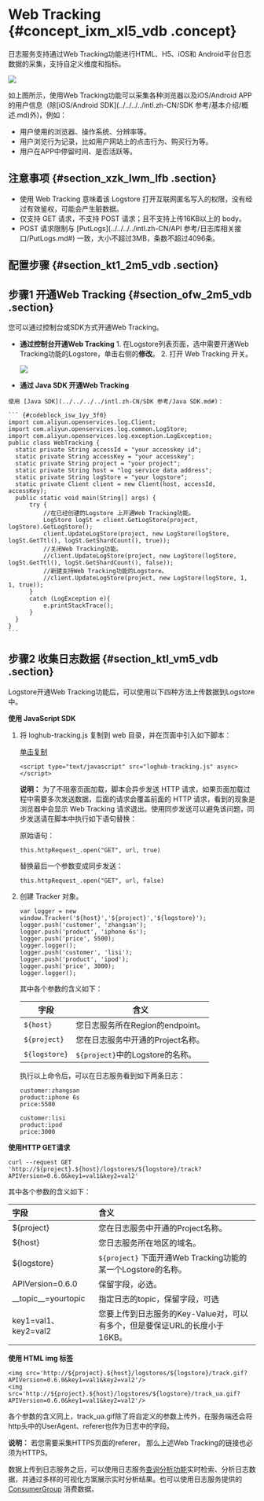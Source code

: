 # Web Tracking {#concept_ixm_xl5_vdb .concept}

日志服务支持通过Web Tracking功能进行HTML、H5、iOS和 Android平台日志数据的采集，支持自定义维度和指标。

![](http://static-aliyun-doc.oss-cn-hangzhou.aliyuncs.com/assets/img/13028/15616038412604_zh-CN.png)

如上图所示，使用Web Tracking功能可以采集各种浏览器以及iOS/Android APP的用户信息（除[iOS/Android SDK](../../../../intl.zh-CN/SDK 参考/基本介绍/概述.md)外\)，例如：

-   用户使用的浏览器、操作系统、分辨率等。
-   用户浏览行为记录，比如用户网站上的点击行为、购买行为等。
-   用户在APP中停留时间、是否活跃等。

## 注意事项 {#section_xzk_lwm_lfb .section}

-   使用 Web Tracking 意味着该 Logstore 打开互联网匿名写入的权限，没有经过有效鉴权，可能会产生脏数据。
-   仅支持 GET 请求，不支持 POST 请求；且不支持上传16KB以上的 body。
-   POST 请求限制与 [PutLogs](../../../../intl.zh-CN/API 参考/日志库相关接口/PutLogs.md#) 一致，大小不超过3MB，条数不超过4096条。

## 配置步骤 {#section_kt1_2m5_vdb .section}

## 步骤1 开通Web Tracking {#section_ofw_2m5_vdb .section}

您可以通过控制台或SDK方式开通Web Tracking。

-    **通过控制台开通Web Tracking** 
    1.  在Logstore列表页面，选中需要开通Web Tracking功能的Logstore，单击右侧的**修改**。
    2.  打开 Web Tracking 开关。

        ![](http://static-aliyun-doc.oss-cn-hangzhou.aliyuncs.com/assets/img/13028/15616038412605_zh-CN.png)

-    **通过 Java SDK 开通Web Tracking** 

    使用 [Java SDK](../../../../intl.zh-CN/SDK 参考/Java SDK.md#)：

    ``` {#codeblock_isw_1yy_3f0}
    import com.aliyun.openservices.log.Client;
    import com.aliyun.openservices.log.common.LogStore;
    import com.aliyun.openservices.log.exception.LogException;
    public class WebTracking {
      static private String accessId = "your accesskey id";
      static private String accessKey = "your accesskey";
      static private String project = "your project";
      static private String host = "log service data address";
      static private String logStore = "your logstore";
      static private Client client = new Client(host, accessId, accessKey);
      public static void main(String[] args) {
          try {
              //在已经创建的Logstore 上开通Web Tracking功能。
              LogStore logSt = client.GetLogStore(project, logStore).GetLogStore();
              client.UpdateLogStore(project, new LogStore(logStore, logSt.GetTtl(), logSt.GetShardCount(), true));
              //关闭Web Tracking功能。
              //client.UpdateLogStore(project, new LogStore(logStore, logSt.GetTtl(), logSt.GetShardCount(), false));
              //新建支持Web Tracking功能的Logstore。
              //client.UpdateLogStore(project, new LogStore(logStore, 1, 1, true));
          }
          catch (LogException e){
              e.printStackTrace();
          }
      }
    }
    ```


## 步骤2 收集日志数据 {#section_ktl_vm5_vdb .section}

Logstore开通Web Tracking功能后，可以使用以下四种方法上传数据到Logstore中。

 **使用 JavaScript SDK** 

1.  将 loghub-tracking.js 复制到 web 目录，并在页面中引入如下脚本：

     [单击复制](http://docs-aliyun.cn-hangzhou.oss.aliyun-inc.com/assets/attach/31752/cn_zh/1462870126706/loghub-tracking.js?spm=5176.doc31752.2.3.SOoim2&file=loghub-tracking.js) 

    ``` {#codeblock_yl2_4bm_ust}
    <script type="text/javascript" src="loghub-tracking.js" async></script>
    ```

    **说明：** 为了不阻塞页面加载，脚本会异步发送 HTTP 请求，如果页面加载过程中需要多次发送数据，后面的请求会覆盖前面的 HTTP 请求，看到的现象是浏览器中会显示 Web Tracking 请求退出。使用同步发送可以避免该问题，同步发送请在脚本中执行如下语句替换：

    原始语句：

    ``` {#codeblock_le1_47v_kav}
    this.httpRequest_.open("GET", url, true)
    ```

    替换最后一个参数变成同步发送：

    ``` {#codeblock_0rr_qmu_ghl}
    this.httpRequest_.open("GET", url, false)
    ```

2.  创建 Tracker 对象。

    ``` {#codeblock_iep_5ou_oyz}
    var logger = new window.Tracker('${host}','${project}','${logstore}');
    logger.push('customer', 'zhangsan');
    logger.push('product', 'iphone 6s');
    logger.push('price', 5500);
    logger.logger();
    logger.push('customer', 'lisi');
    logger.push('product', 'ipod');
    logger.push('price', 3000);
    logger.logger();
    ```

    其中各个参数的含义如下：

    |字段|含义|
    |--|--|
    | `${host}` |您日志服务所在Region的endpoint。|
    | `${project}` |您在日志服务中开通的Project名称。|
    | `${logstore}` | `${project}`中的Logstore的名称。|

    执行以上命令后，可以在日志服务看到如下两条日志：

    ``` {#codeblock_fei_g0w_5wd}
    customer:zhangsan
    product:iphone 6s
    price:5500
    ```

    ``` {#codeblock_q5g_hkq_j9c}
    customer:lisi
    product:ipod
    price:3000
    ```


 **使用HTTP GET请求** 

``` {#codeblock_ngl_cyn_v3u}
curl --request GET 'http://${project}.${host}/logstores/${logstore}/track?APIVersion=0.6.0&key1=val1&key2=val2'
```

其中各个参数的含义如下：

|字段|含义|
|:-|:-|
| $\{project\} |您在日志服务中开通的Project名称。|
| $\{host\} |您日志服务所在地区的域名。|
| $\{logstore\} | `${project}` 下面开通Web Tracking功能的某一个Logstore的名称。|
| APIVersion=0.6.0 |保留字段，必选。|
| \_\_topic\_\_=yourtopic |指定日志的topic，保留字段，可选|
| key1=val1、key2=val2 |您要上传到日志服务的Key-Value对，可以有多个，但是要保证URL的长度小于16KB。|

 **使用 HTML img 标签** 

``` {#codeblock_547_pvz_dpm}
<img src='http://${project}.${host}/logstores/${logstore}/track.gif?APIVersion=0.6.0&key1=val1&key2=val2'/>
<img src='http://${project}.${host}/logstores/${logstore}/track_ua.gif?APIVersion=0.6.0&key1=val1&key2=val2'/>
```

各个参数的含义同上，track\_ua.gif除了将自定义的参数上传外，在服务端还会将http头中的UserAgent、referer也作为日志中的字段。

**说明：** 若您需要采集HTTPS页面的referer， 那么上述Web Tracking的链接也必须为HTTPS。

数据上传到日志服务之后，可以使用日志服务[查询分析功能](intl.zh-CN/用户指南/查询与分析/简介.md)实时检索、分析日志数据，并通过多样的可视化方案展示实时分析结果。也可以使用日志服务提供的 [ConsumerGroup](intl.zh-CN/用户指南/实时消费/消费组消费/通过消费组消费日志.md) 消费数据。

